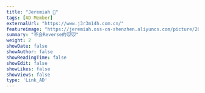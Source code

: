 ```yaml
---
title: "Jeremiah 🐹"
tags: [AD Member]
externalUrl: "https://www.j3r3m14h.com.cn/"
featureimage: "https://jeremiah.oss-cn-shenzhen.aliyuncs.com/picture/202501031542999.jpg"
summary: "不会Reverse的🐭🐭"
weight: 2
showDate: false
showAuthor: false
showReadingTime: false
showEdit: false
showLikes: false
showViews: false
type: 'Link_AD'
---
```

